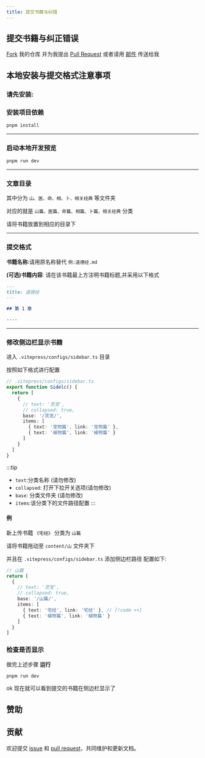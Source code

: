 ```yaml
---
title: 提交书籍与纠错
---
```


<BoxCube
  :items="[
    {
      name: 'Theo-Docs',
      link: 'https://doc.theojs.cn',
      image: 'https://i.theojs.cn/avatar.png',
      desc: '流媒体森林'
    },
    {
      name: '流媒体合租平台',
      link: 'https://doc.theojs.cn/serve/sharing/Account-sharing-guide',
      image:
        'https://cdn.iconscout.com/icon/free/png-256/free-netflix-2296042-1912001.png',
      desc: '省心之选'
    },
    {
      name: '赞助我',
      link: 'https://github.com/sponsors/Theo-messi',
      image: 'https://doc.theojs.cn/%E7%88%B1%E5%BF%83.png'
    }
  ]"
/>

## 提交书籍与纠正错误

[Fork](https://github.com/Theo-messi/xx.theojs.cn/fork) 我的仓库 并为我提出 [Pull Request](https://github.com/Theo-messi/xx.theojs.cn/pulls) 或者请用 [邮件](mailto:fanxiaobin422@gmail.com) 传送给我

## 本地安装与提交格式注意事项

<Links
  :items="[
    {
      name: '本站点使用的 VitePress 建造',
      desc: '由 Vite 和 Vue 驱动的静态站点生成器',
      link: 'https://vitepress.dev/',
      image: 'https://vitepress.dev/vitepress-logo-mini.svg'
    },
    {
      name: '站点主题使用 @theojs/lumen 插件',
      desc: '✨ 集成 Vue 功能组件和主题美化的 VitePress 插件',
      link: 'https://tools.theojs.cn/',
      image: 'https://tools.theojs.cn/Logo.png'
    }
  ]"
/>

### 请先安装:

<Box
  :items="[
    {
      name: 'Node js',
      link: 'https://nodejs.org/',
      icon: 'logos:nodejs-icon',
      color: '#5FA04E',
      tag: 'Version 18+'
    },
    {
      name: 'pnpm',
      link: 'https://pnpm.io/installation',
      icon: 'vscode-icons:file-type-light-pnpm',
      tag: 'Latest'
    }
  ]"
/>

### 安装项目依赖

```sh
pnpm install
```

---

### 启动本地开发预览

```sh
pnpm run dev
```

---

### 文章目录

其中分为 `山、医、命、相、卜、相关经典` 等文件夹

对应的就是 `山篇、医篇、命篇、相篇、卜篇、相关经典` 分类

请将书籍放置到相应的目录下

---

### 提交格式

**书籍名称**:请用原名称替代 `例:道德经.md`

**(可选)书籍内容**:
请在该书籍最上方注明书籍标题,并采用以下格式

```md
---
title: 道德经
---

## 第 1 章

····
```

---

### 修改侧边栏显示书籍

进入 `.vitepress/configs/sidebar.ts` 目录

按照如下格式进行配置

```ts
// .vitepress/configs/sidebar.ts
export function Sidelc() {
  return [
    {
      // text: '灵宠',
      // collapsed: true,
      base: '/灵宠/',
      items: [
        { text: '宠物篇', link: '宠物篇' },
        { text: '植物篇', link: '植物篇' }
      ]
    }
  ]
}
```

:::tip

- `text`:分类名称 (请勿修改)
- `collapsed`: 打开下拉开关选项(请勿修改)
- `base`: 分类文件夹 (请勿修改)
- `items`:该分类下的文件路径配置
  :::

#### 例

新上传书籍 `《宅经》`
分类为 `山篇`

请将书籍拖动至 `content/山` 文件夹下

并且在 `.vitepress/configs/sidebar.ts` 添加侧边栏路径
配置如下:

```ts
// 山篇
return [
  {
    // text: '灵宠',
    // collapsed: true,
    base: '/山篇/',
    items: [
      { text: '宅经', link: '宅经' }, // [!code ++]
      { text: '植物篇', link: '植物篇' }
    ]
  }
]
```

### 检查是否显示

做完上述步骤 **运行**

```sh
pnpm run dev
```

ok 现在就可以看到提交的书籍在侧边栏显示了

## 赞助

<Box
  :items="[
    {
      name: '支付宝',
      link: 'https://i.theojs.cn/docs/202405201752089.jpg',
      icon: 'simple-icons:alipay',
      color: '#1677FF'
    },
    {
      name: '微信支付',
      link: 'https://i.theojs.cn/docs/202405201752087.jpg',
      icon: 'simple-icons:wechat',
      color: '#07C160'
    },
    {
      name: 'Github Sponsors',
      link: 'https://github.com/sponsors/Theo-Messi',
      icon: 'simple-icons:githubsponsors',
      color: '#EA4AAA'
    }
  ]"
/>

## 贡献

欢迎提交 [issue](https://github.com/Theo-messi/xx.theojs.cn/issues) 和 [pull request](https://github.com/Theo-messi/xx.theojs.cn/pulls)，共同维护和更新文档。
